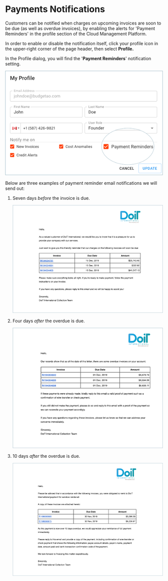 # Payments Notifications

Customers can be notified when charges on upcoming invoices are soon to be due (as well as overdue invoices), by enabling the alerts for 'Payment Reminders' in the profile section of the Cloud Management Platform.

In order to enable or disable the notification itself, click your profile icon in the upper-right corner of the page header, then select **Profile.**

In the Profile dialog, you will find the '**Payment Reminders**' notification setting.

![A screenshot showing the location of the Payment Reminders checkbox](../.gitbook/assets/payment-reminders-notification.png)

Below are three examples of payment reminder email notifications we will send out:

1. Seven days _before_ the invoice is due.

   ![A screenshot of an invoice notification email](../.gitbook/assets/7-days-before-overdue-invoice.png)

2. Four days _after_ the overdue is due.

   ![A screenshot of an invoice notification email](../.gitbook/assets/4-days-after-invoice-is-overdue.png)

3. 10 days _after_ the overdue is due.

   ![A screenshot of an invoice notification email](../.gitbook/assets/10-days-after-invoice-is-overdue.png)
